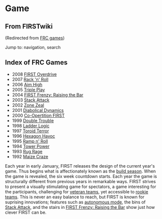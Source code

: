 # Game

## From FIRSTwiki

(Redirected from [FRC games](/index.php?title=FRC_games&redirect=no "FRC
games"))

Jump to: navigation, search

## Index of FRC Games

- 2008 [FIRST Overdrive](FIRST_Overdrive "FIRST Overdrive")
- 2007 [Rack 'n' Roll](Rack_%27n%27_Roll "Rack 'n' Roll")
- 2006 [Aim High](aim-high)
- 2005 [Triple Play](triple-play)
- 2004 [FIRST Frenzy: Raising the Bar](FIRST_Frenzy:_Raising_the_Bar "FIRST Frenzy: Raising the Bar")
- 2003 [Stack Attack](Stack_Attack "Stack Attack")
- 2002 [Zone Zeal](Zone_Zeal "Zone Zeal")
- 2001 [Diabolical Dynamics](Diabolical_Dynamics "Diabolical Dynamics")
- 2000 [Co-Opertition FIRST](Co-Opertition_FIRST "Co-Opertition FIRST")
- 1999 [Double Trouble](Double_Trouble "Double Trouble")
- 1998 [Ladder Logic](Ladder_Logic "Ladder Logic")
- 1997 [Toroid Terror](Toroid_Terror "Toroid Terror")
- 1996 [Hexagon Havoc](Hexagon_Havoc "Hexagon Havoc")
- 1995 [Ramp n' Roll](Ramp_n%27_Roll "Ramp n' Roll")
- 1994 [Tower Power](Tower_Power "Tower Power")
- 1993 [Rug Rage](Rug_Rage "Rug Rage")
- 1992 [Maize Craze](Maize_Craze "Maize Craze")

Each year in early January, FIRST releases the design of the current year's game. Thus begins what is affectionately known as the [build season](Build_season "Build season"). When the game is revealed, the six week countdown starts. Each year the game is structurally different from previous years in remarkable ways. FIRST strives to present a visually stimulating game for spectators, a game interesting for the participants, challenging for [veteran teams](Veteran_teams "Veteran teams"), yet accessible to [rookie teams](Rookie_teams "Rookie teams"). This is never an easy balance to reach, but FIRST is known for suprising innovations; features such as [autonomous mode](Autonomous_mode "Autonomous mode"), the bins of [Stack Attack](Stack_Attack "Stack
Attack"), and the stairs in [FIRST Frenzy: Raising the Bar](FIRST_Frenzy:_Raising_the_Bar "FIRST Frenzy: Raising the Bar") show just how clever FIRST can be.
